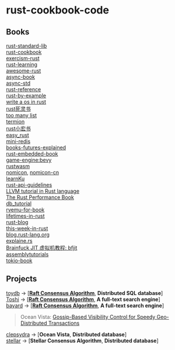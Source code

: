 # rust-cookbook-code

## Books

[rust-standard-lib](https://doc.rust-lang.org/std)  
[rust-cookbook](https://github.com/rust-lang-nursery/rust-cookbook)  
[exercism-rust](https://github.com/exercism/rust)  
[rust-learning](https://github.com/ctjhoa/rust-learning)  
[awesome-rust](https://github.com/rust-unofficial/awesome-rust)  
[async-book](https://github.com/rust-lang/async-book)  
[async-std](https://book.async.rs/introduction.html)  
[rust-reference](https://github.com/rust-lang/reference)  
[rust-by-example](https://github.com/rust-lang/rust-by-example)  
[write a os in rust](https://os.phil-opp.com/)  
[rust死灵书](https://doc.rust-lang.org/nomicon/index.html)  
[too many list](https://github.com/rust-unofficial/too-many-lists)  
[termion](https://github.com/redox-os/termion)  
[rust小宏书](https://github.com/DanielKeep/tlborm/)  
[easy_rust](https://github.com/Dhghomon/easy_rust)  
[mini-redis](https://tokio.rs/tokio/tutorial)  
[books-futures-explained](https://github.com/cfsamson/books-futures-explained)  
[rust-embedded-book](https://rust-embedded.github.io/book/)  
[game-engine:bevy](https://github.com/bevyengine/bevy)  
[rustwasm](https://github.com/rustwasm/book)  
[nomicon](https://doc.rust-lang.org/nomicon/index.html), [nomicon-cn](https://learnku.com/docs/nomicon/2018)  
[learnKu](https://learnku.com/)  
[rust-api-guidelines](https://github.com/rust-lang/api-guidelines)  
[LLVM tutorial in Rust language](https://github.com/jauhien/iron-kaleidoscope)  
[The Rust Performance Book](https://github.com/nnethercote/perf-book)  
[db_tutorial](https://cstack.github.io/db_tutorial/)  
[rvemu-for-book](https://github.com/d0iasm/rvemu-for-book)  
[lifetimes-in-rust](https://hashrust.com/blog/lifetimes-in-rust/)  
[rust-blog](https://github.com/pretzelhammer/rust-blog)  
[this-week-in-rust](https://github.com/rust-lang/this-week-in-rust)  
[blog.rust-lang.org](https://github.com/rust-lang/blog.rust-lang.org)  
[explaine.rs](https://github.com/jrvidal/explaine.rs)  
[Brainfuck JIT 虚拟机教程: bfjit](https://github.com/Nugine/bfjit)  
[assemblytutorials](https://github.com/DGivney/assemblytutorials)  
[tokio-book](https://github.com/tokio-rs/book)


## Projects
[toydb](https://github.com/erikgrinaker/toydb)  -> [**[Raft Consensus Algorithm](https://raft.github.io/)**, **Distributed SQL database**]  
[Toshi](https://github.com/toshi-search/Toshi)  -> [**[Raft Consensus Algorithm](https://raft.github.io/)**, **A full-text search engine**]  
[bayard](https://github.com/bayard-search/bayard)  -> [**[Raft Consensus Algorithm](https://raft.github.io/)**, **A full-text search engine**]

> Ocean Vista: [Gossip-Based Visibility Control for Speedy Geo-Distributed Transactions](http://charap.co/ocean-vista-gossip-based-visibility-control-for-speedy-geo-distributed-transactions/)  

[clepsydra](https://github.com/graydon/clepsydra) -> [**Ocean Vista**, **Distributed database**]  
[stellar](https://github.com/stellar/stellar-core) -> [**Stellar Consensus Algorithm**, **Distributed database**]  